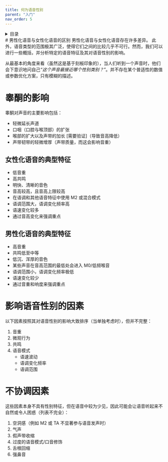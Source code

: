 ```yaml
---
title: 何为语音性别
parent: "入门"
nav_order: 5
---
```

<details closed markdown="block">
  <summary>
    目录
  </summary>
{: .text-delta }
1. TOC
{:toc}
</details>
# 男性化语音与女性化语音的区别
男性化语音与女性化语音存在许多差异。
此外，语音类型的范围极其广泛，使得它们之间的比较几乎不可行。然而，我们可以进行一些概括，并分析特定的语音特征及其对语音性别的影响。

从最基本的角度来看（虽然这是基于刻板印象的），当人们听到一个声音时，他们会下意识地问自己<i class="hlblue">“这个声音最接近哪个性别类别？”</i>。并不存在某个普适性的数值或参数优化方案，只有模糊的描述。

# 睾酮的影响
睾酮对声音的主要影响包括：
- 轻微延长声道
- 口咽（口腔与喉顶部）的扩张
- 喉部的扩大以及声带的加长 \[需要验证\]（导致音高降低）
- 声带韧带的轻微增厚（声带质量，而这会影响音重）

## 女性化语音的典型特征
- 低音重
- 高共鸣
- 明快、清晰的音色
- 音高较高，且音高上限较高
- 在语调和其他语音特征中使用 M2 或混合模式
- 语调范围大，语调变化频率高
- 语速变化较多
- 通过音高变化来强调重点

## 男性化语音的典型特征
- 高音重
- 共鸣低至中等
- 低沉、浑厚的音色
- 某些声音在音高范围的最低处会进入 M0/低频喉音
- 语调范围小，语调变化频率极低
- 语速变化较少
- 通过音重和响度来强调重点

# 影响语音性别的因素
以下因素按照其对语音性别的影响大致排序（当单独考虑时），但并不完整：
1. 音重
2. 微观行为
3. 共鸣
4. 语音模式
   - 语速波动
   - 语调变化频率
   - 语调范围

# 不协调因素
这些因素本身不具有性别特征，但在语音中较为少见，因此可能会让语音听起来不自然或令人困惑（列表不完全）：
1. 空洞感（例如 M2 或 TA 不显著参与语音发声时）
2. 气声
3. 假声带收缩
4. 过度的语音模式/口音修饰
5. 舌根回缩
6. 强鼻音




<!--  -->
